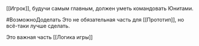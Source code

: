 [[Игрок]], будучи самым главным, должен уметь командовать Юнитами.

#ВозможноДоделать Это не обязательная часть для [[Прототип]], но всё-таки лучше сделать.

Это важная часть [[Логика игры]]